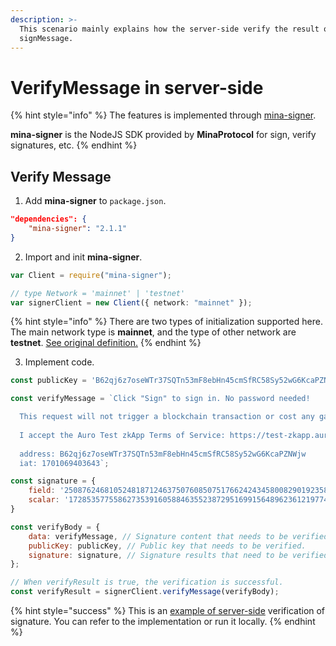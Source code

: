```yaml
---
description: >-
  This scenario mainly explains how the server-side verify the result of the
  signMessage.
---
```


# VerifyMessage in server-side

{% hint style="info" %}
The features is implemented through [mina-signer](https://www.npmjs.com/package/mina-signer).

**mina-signer** is the NodeJS SDK provided by **MinaProtocol** for sign, verify signatures, etc.
{% endhint %}

## Verify Message

1. Add **mina-signer** to `package.json`.

```json
"dependencies": {
    "mina-signer": "2.1.1"
}
```

2. Import and init **mina-signer**.

```typescript
var Client = require("mina-signer");

// type Network = 'mainnet' | 'testnet'
var signerClient = new Client({ network: "mainnet" });
```

{% hint style="info" %}
There are two types of initialization supported here. The main network type is **mainnet**, and the type of other network are **testnet**. [See original definition.](https://github.com/o1-labs/o1js/blob/main/src/mina-signer/src/TSTypes.ts#L12)
{% endhint %}

3. Implement code.

```javascript
const publicKey = 'B62qj6z7oseWTr37SQTn53mF8ebHn45cmSfRC58Sy52wG6KcaPZNWjw'

const verifyMessage = `Click "Sign" to sign in. No password needed!

  This request will not trigger a blockchain transaction or cost any gas fees.
  
  I accept the Auro Test zkApp Terms of Service: https://test-zkapp.aurowallet.com
  
  address: B62qj6z7oseWTr37SQTn53mF8ebHn45cmSfRC58Sy52wG6KcaPZNWjw
  iat: 1701069403643`;

const signature = {
    field: '25087624681052481871246375076085075176624243458008290192358519021588472251513',
    scalar: '17285357755862735391605884635523872951699156489623612197745807470058903167470'
}

const verifyBody = {
    data: verifyMessage, // Signature content that needs to be verified.
    publicKey: publicKey, // Public key that needs to be verified.
    signature: signature, // Signature results that need to be verified.
};

// When verifyResult is true, the verification is successful.
const verifyResult = signerClient.verifyMessage(verifyBody);
```

{% hint style="success" %}
This is an [example of server-side](https://github.com/aurowallet/mina-signer-verify-example) verification of signature. You can refer to the implementation or run it locally.
{% endhint %}

